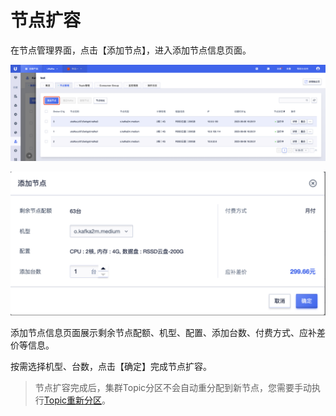# 节点扩容

在节点管理界面，点击【添加节点】，进入添加节点信息页面。

![img](/images/guide/node/expand_button.png)

![img](/images/guide/node/expand_view.png)

添加节点信息页面展示剩余节点配额、机型、配置、添加台数、付费方式、应补差价等信息。

按需选择机型、台数，点击【确定】完成节点扩容。

> 节点扩容完成后，集群Topic分区不会自动重分配到新节点，您需要手动执行[Topic重新分区](/ukafka/guide/topic/repartition)。
